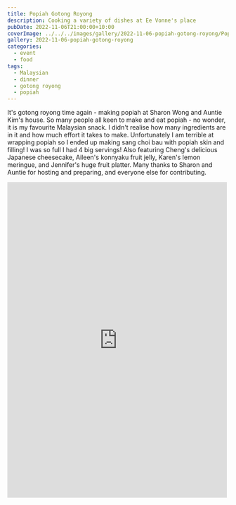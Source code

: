 ```yaml
---
title: Popiah Gotong Royong
description: Cooking a variety of dishes at Ee Vonne's place
pubDate: 2022-11-06T21:00:00+10:00
coverImage: ../../../images/gallery/2022-11-06-popiah-gotong-royong/Popiah Gotong Royong (1).jpeg
gallery: 2022-11-06-popiah-gotong-royong
categories:
  - event
  - food
tags:
  - Malaysian
  - dinner
  - gotong royong
  - popiah
---
```


It's gotong royong time again - making popiah at Sharon Wong and Auntie Kim's house. So many people all keen to make and eat popiah - no wonder, it is my favourite Malaysian snack. I didn't realise how many ingredients are in it and how much effort it takes to make. Unfortunately I am terrible at wrapping popiah so I ended up making sang choi bau with popiah skin and filling! I was so full I had 4 big servings! Also featuring Cheng's delicious Japanese cheesecake, Aileen's konnyaku fruit jelly, Karen's lemon meringue, and Jennifer's huge fruit platter. Many thanks to Sharon and Auntie for hosting and preparing, and everyone else for contributing.

<iframe src="https://www.facebook.com/plugins/post.php?href=https%3A%2F%2Fwww.facebook.com%2Fchris1.tham%2Fposts%2Fpfbid031KZyV7QyQQEFJEM46yffzegkaGHxMznceS93asuFk2ngfwM8RDZZ8DUS915zXzjKl&show_text=true&width=500" width="500" height="717" style="border:none;overflow:hidden" scrolling="no" frameborder="0" allowfullscreen="true" allow="autoplay; clipboard-write; encrypted-media; picture-in-picture; web-share"></iframe>
